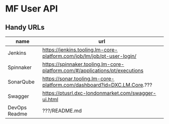 # MF User API 

## Handy URLs

| name      | url      |
|-----------|----------|
| Jenkins   | https://jenkins.tooling.lm-core-platform.com/job/lm/job/pt-user-login/ |
| Spinnaker | https://spinnaker.tooling.lm-core-platform.com/#/applications/pt/executions |
| SonarQube | https://sonar.tooling.lm-core-platform.com/dashboard?id=DXC.LM.Core.??? |
| Swagger   | https://ptusrl.dxc-londonmarket.com/swagger-ui.html |
| DevOps Readme   | ???/README.md | 
